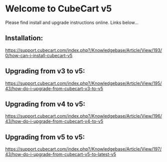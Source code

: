 Welcome to CubeCart v5
======================

Please find install and upgrade instructions online. Links below...


Installation:
-------------
https://support.cubecart.com/index.php?/Knowledgebase/Article/View/193/0/how-can-i-install-cubecart-v5 


Upgrading from v3 to v5:
------------------------
https://support.cubecart.com/index.php?/Knowledgebase/Article/View/195/43/how-do-i-upgrade-from-cubecart-v3-to-v5


Upgrading from v4 to v5:
------------------------
https://support.cubecart.com/index.php?/Knowledgebase/Article/View/196/43/how-do-i-upgrade-from-cubecart-v4-to-v5


Upgrading from v5 to v5:
------------------------
https://support.cubecart.com/index.php?/Knowledgebase/Article/View/197/43/how-do-i-upgrade-from-cubecart-v5-to-latest-v5
